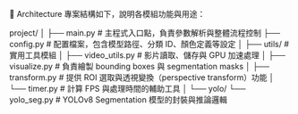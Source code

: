 
🧱 Architecture
專案結構如下，說明各模組功能與用途：

project/
│
├── main.py                # 主程式入口點，負責參數解析與整體流程控制
├── config.py              # 配置檔案，包含模型路徑、分類 ID、顏色定義等設定
│
├── utils/                 # 實用工具模組
│   ├── video_utils.py     # 影片讀取、儲存與 GPU 加速處理
│   ├── visualize.py       # 負責繪製 bounding boxes 與 segmentation masks
│   ├── transform.py       # 提供 ROI 選取與透視變換（perspective transform）功能
│   └── timer.py           # 計算 FPS 與處理時間的輔助工具
│
└── yolo/
    └── yolo_seg.py        # YOLOv8 Segmentation 模型的封裝與推論邏輯

